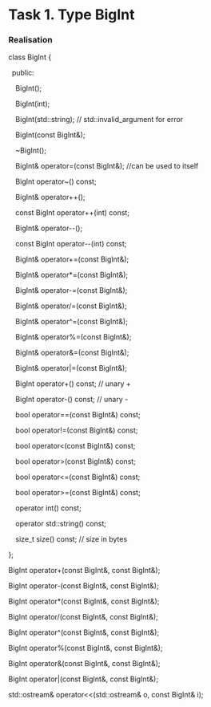 # **Task 1. Type BigInt**

### **Realisation**

class BigInt {

` `public:

`  `BigInt();

`  `BigInt(int);

`  `BigInt(std::string); // std::invalid\_argument for error

`  `BigInt(const BigInt&);

`  `~BigInt();

`  `BigInt& operator=(const BigInt&); //can be used to itself

`  `BigInt operator~() const;

`  `BigInt& operator++();

`  `const BigInt operator++(int) const;

`  `BigInt& operator--();

`  `const BigInt operator--(int) const;

`  `BigInt& operator+=(const BigInt&);

`  `BigInt& operator\*=(const BigInt&);

`  `BigInt& operator-=(const BigInt&);

`  `BigInt& operator/=(const BigInt&);

`  `BigInt& operator^=(const BigInt&);

`  `BigInt& operator%=(const BigInt&);

`  `BigInt& operator&=(const BigInt&);

`  `BigInt& operator|=(const BigInt&);

`  `BigInt operator+() const; // unary +

`  `BigInt operator-() const; // unary -

`  `bool operator==(const BigInt&) const;

`  `bool operator!=(const BigInt&) const;

`  `bool operator<(const BigInt&) const;

`  `bool operator>(const BigInt&) const;

`  `bool operator<=(const BigInt&) const;

`  `bool operator>=(const BigInt&) const;

`  `operator int() const;

`  `operator std::string() const;

`  `size\_t size() const; // size in bytes

};

BigInt operator+(const BigInt&, const BigInt&);

BigInt operator-(const BigInt&, const BigInt&);

BigInt operator\*(const BigInt&, const BigInt&);

BigInt operator/(const BigInt&, const BigInt&);

BigInt operator^(const BigInt&, const BigInt&);

BigInt operator%(const BigInt&, const BigInt&);

BigInt operator&(const BigInt&, const BigInt&);

BigInt operator|(const BigInt&, const BigInt&);

std::ostream& operator<<(std::ostream& o, const BigInt& i);
